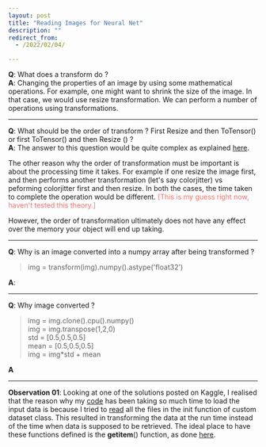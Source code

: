 ```yaml
---
layout: post
title: "Reading Images for Neural Net"
description: ""
redirect_from:
  - /2022/02/04/

---
```


**Q**: What does a transform do ? <br>
**A**: Changing the properties of an image by using some mathematical operations. For example, one might want to shrink the size of the image. In that case, we would use resize transformation. We can perform a number of operations using transformations. 

---

**Q**: What should be the order of transform ? First Resize and then ToTensor() or first ToTensor() and then Resize () ? <br>
**A**: The answer to this question would be quite complex as explained [here](https://docs.microsoft.com/en-us/dotnet/desktop/winforms/advanced/why-transformation-order-is-significant?view=netframeworkdesktop-4.8#:~:text=The%20order%20of%20the%20composite,%2C%20then%20rotate%2C%20then%20translate).<br>

The other reason why the order of transformation must be important is about the processing time it takes. For example if one resize the image first, and then performs another transformation (let's say colorjitter) vs peforming colorjitter first and then resize. In both the cases, the time taken to complete the operation would be different. <span style="color:#ff726f">[This is my guess right now, haven't tested this theory.] </span>

However, the order of transformation ultimately does not have any effect over the memory your object will end up taking.

---

**Q**: Why is an image converted into a numpy array after being transformed ?

> img = transform(img).numpy().astype('float32')

**A**:

---

**Q**: Why image converted ? 
>    img = img.clone().cpu().numpy()<br>
>    img = img.transpose(1,2,0)<br>
>    std = [0.5,0.5,0.5]<br>
>    mean = [0.5,0.5,0.5]<br>
>    img = img*std + mean<br>

**A**

---

**Observation 01**: Looking at one of the solutions posted on Kaggle, I realised that the reason why my [code](https://github.com/rajattjainn/learnML/blob/main/CatsVsDogs/main.py#L51) has been taking so much time to load the input data is because I tried to [read](https://github.com/rajattjainn/learnML/blob/main/CatsVsDogs/image_utils.py#L13) all the files in the init function of custom dataset class. This resulted in transforming the data at the run time instead of the time when data is supposed to be retrieved. The ideal place to have these functions defined is the __getitem__() function, as done [here](https://github.com/rajattjainn/learnML/blob/main/CatsVsDogs/image_utils.py#L39).